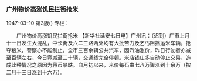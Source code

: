 ### 广州物价高涨饥民拦街抢米

1947-03-10
第3版()
专栏：

　　广州物价高涨饥民拦街抢米
    【新华社延安七日电】广州讯：（迟到）广市上月十一日发生大混乱，中长街及六二三路两处均有大批苦力及乞丐阻挡运米车辆，抢夺粮米，警察亦不能制止。全市三百余辆公共汽车，因汽油涨价，昨日行驶者亦减至百辆左右，今日竟减至三十辆，交通线完全停顿。米店钱庄多自动停止交易，造成此种情况之原因为蒋币暴跌。自月初以来，米价每石由七八万骤涨到十余万（按二月十三日涨到十六万）。
